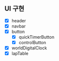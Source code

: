 ## UI 구현

- [x] header
- [x] navbar
- [x] button
  - [x] quickTimerButton
  - [x] controlButton
- [x] worldDigitalClock
- [x] lapTable
